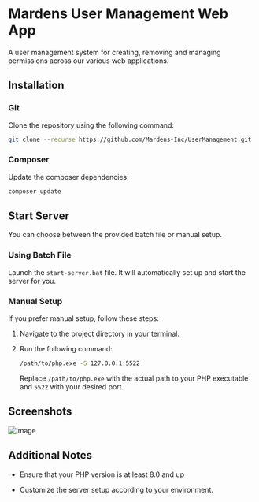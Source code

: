 # Mardens User Management Web App

A user management system for creating, removing and managing permissions across our various web applications.

## Installation

### Git

Clone the repository using the following command:

```bash
git clone --recurse https://github.com/Mardens-Inc/UserManagement.git
```

### Composer

Update the composer dependencies:

```bash
composer update
```

## Start Server

You can choose between the provided batch file or manual setup.

### Using Batch File

Launch the `start-server.bat` file. It will automatically set up and start the server for you.

### Manual Setup

If you prefer manual setup, follow these steps:

1. Navigate to the project directory in your terminal.

2. Run the following command:

    ```bash
    /path/to/php.exe -S 127.0.0.1:5522
    ```

    Replace `/path/to/php.exe` with the actual path to your PHP executable and `5522` with your desired port.

## Screenshots
![image](https://github.com/Mardens-Inc/UserManagement/assets/5598099/4c2e875f-cbf8-42bb-8f66-93b2b0fd5f4f)

## Additional Notes

-   Ensure that your PHP version is at least 8.0 and up

-   Customize the server setup according to your environment.
